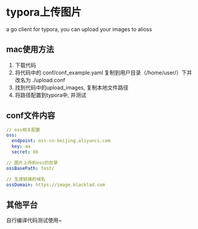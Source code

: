 # typora上传图片
a go client for typora, you can upload your images to alioss

## mac使用方法
1. 下载代码
2. 将代码中的 conf/conf_example.yaml 复制到用户目录（/home/user/）下并改名为 ./upload.conf
3. 找到代码中的upload_images, 复制本地文件路径
4. 将路径配置到typora中, 并测试


## conf文件内容
```yaml
// oss相关配置
oss:
  endpoint: oss-cn-beijing.aliyuncs.com
  key: aa
  secret: bb

// 图片上传到oss的目录
ossBasePath: test/

// 生成链接的域名
ossDomain: https://image.blacklad.com
```

## 其他平台
自行编译代码测试使用~